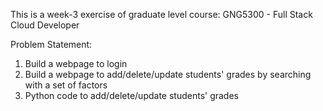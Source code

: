 This is a week-3 exercise of graduate level course: GNG5300 - Full Stack Cloud Developer

Problem Statement:

1. Build a webpage to login
2. Build a webpage to add/delete/update students' grades by searching with a set of factors
3. Python code to add/delete/update students' grades
